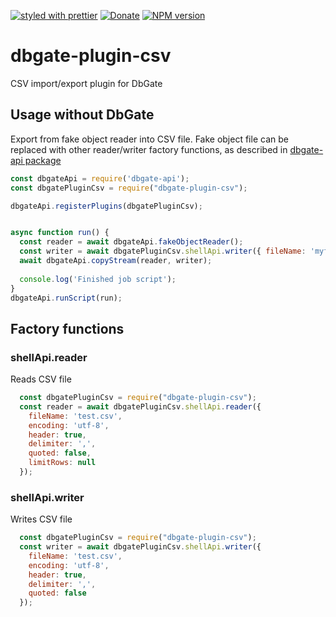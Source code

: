 [![styled with prettier](https://img.shields.io/badge/styled_with-prettier-ff69b4.svg)](https://github.com/prettier/prettier)
[![Donate](https://img.shields.io/badge/donate-paypal-blue.svg)](https://paypal.me/JanProchazkaCz/30eur)
[![NPM version](https://img.shields.io/npm/v/dbgate-plugin-csv.svg)](https://www.npmjs.com/package/dbgate-plugin-csv)

# dbgate-plugin-csv

CSV import/export plugin for DbGate

## Usage without DbGate

Export from fake object reader into CSV file. Fake object file can be replaced with other reader/writer factory functions, as described in 
[dbgate-api package](https://www.npmjs.com/package/dbgate-api)

```javascript
const dbgateApi = require('dbgate-api');
const dbgatePluginCsv = require("dbgate-plugin-csv");

dbgateApi.registerPlugins(dbgatePluginCsv);


async function run() {
  const reader = await dbgateApi.fakeObjectReader();
  const writer = await dbgatePluginCsv.shellApi.writer({ fileName: 'myfile1.csv', separator: ';' });
  await dbgateApi.copyStream(reader, writer);
  
  console.log('Finished job script');
}
dbgateApi.runScript(run);


```

## Factory functions

### shellApi.reader
Reads CSV file
```js
  const dbgatePluginCsv = require("dbgate-plugin-csv");
  const reader = await dbgatePluginCsv.shellApi.reader({
    fileName: 'test.csv',
    encoding: 'utf-8',
    header: true,
    delimiter: ',',
    quoted: false,
    limitRows: null
  });
```

### shellApi.writer
Writes CSV file
```js
  const dbgatePluginCsv = require("dbgate-plugin-csv");
  const writer = await dbgatePluginCsv.shellApi.writer({
    fileName: 'test.csv',
    encoding: 'utf-8',
    header: true,
    delimiter: ',',
    quoted: false
  });
```
